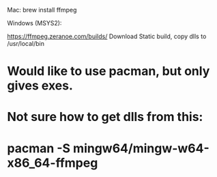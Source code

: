 Mac:
brew install ffmpeg

Windows (MSYS2):



https://ffmpeg.zeranoe.com/builds/
Download Static build, copy dlls to /usr/local/bin

# Would like to use pacman, but only gives exes.
# Not sure how to get dlls from this:
# pacman -S mingw64/mingw-w64-x86_64-ffmpeg

